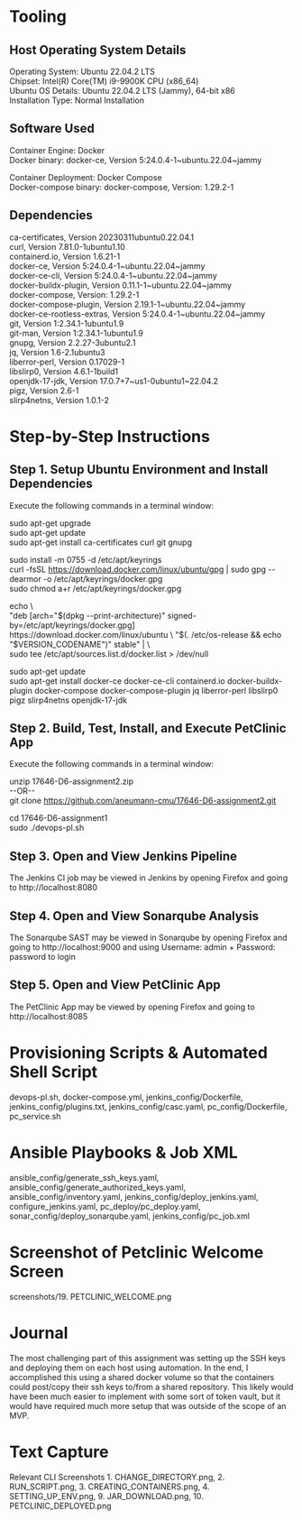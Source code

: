 # Tooling  

## Host Operating System Details ##  
Operating System: Ubuntu 22.04.2 LTS  
Chipset: Intel(R) Core(TM) i9-9900K CPU (x86_64)  
Ubuntu OS Details: Ubuntu 22.04.2 LTS (Jammy), 64-bit x86  
Installation Type: Normal Installation
  
## Software Used ##  
Container Engine: Docker  
Docker binary: docker-ce, Version 5:24.0.4-1~ubuntu.22.04~jammy  
  
Container Deployment: Docker Compose  
Docker-compose binary: docker-compose, Version: 1.29.2-1  
  
## Dependencies ## 
ca-certificates, Version 20230311ubuntu0.22.04.1  
curl, Version 7.81.0-1ubuntu1.10  
containerd.io, Version 1.6.21-1  
docker-ce, Version 5:24.0.4-1\~ubuntu.22.04\~jammy  
docker-ce-cli, Version 5:24.0.4-1\~ubuntu.22.04\~jammy  
docker-buildx-plugin, Version 0.11.1-1\~ubuntu.22.04\~jammy  
docker-compose, Version: 1.29.2-1  
docker-compose-plugin, Version 2.19.1-1\~ubuntu.22.04\~jammy  
docker-ce-rootless-extras, Version 5:24.0.4-1\~ubuntu.22.04\~jammy  
git, Version 1:2.34.1-1ubuntu1.9  
git-man, Version 1:2.34.1-1ubuntu1.9  
gnupg, Version 2.2.27-3ubuntu2.1  
jq, Version 1.6-2.1ubuntu3  
liberror-perl, Version 0.17029-1  
libslirp0, Version 4.6.1-1build1  
openjdk-17-jdk, Version 17.0.7+7\~us1-0ubuntu1\~22.04.2  
pigz, Version 2.6-1  
slirp4netns, Version 1.0.1-2  

# Step-by-Step Instructions  
## Step 1. Setup Ubuntu Environment and Install Dependencies ##
Execute the following commands in a terminal window:  

sudo apt-get upgrade  
sudo apt-get update  
sudo apt-get install ca-certificates curl git gnupg  

sudo install -m 0755 -d /etc/apt/keyrings  
curl -fsSL https://download.docker.com/linux/ubuntu/gpg | sudo gpg --dearmor -o /etc/apt/keyrings/docker.gpg  
sudo chmod a+r /etc/apt/keyrings/docker.gpg  

echo \  
  "deb [arch="$(dpkg --print-architecture)" signed-by=/etc/apt/keyrings/docker.gpg] https://download.docker.com/linux/ubuntu \  
  "$(. /etc/os-release && echo "$VERSION_CODENAME")" stable" | \  
  sudo tee /etc/apt/sources.list.d/docker.list > /dev/null  
  
sudo apt-get update   
sudo apt-get install docker-ce docker-ce-cli containerd.io docker-buildx-plugin docker-compose docker-compose-plugin jq liberror-perl libslirp0 pigz slirp4netns openjdk-17-jdk  
  
## Step 2. Build, Test, Install, and Execute PetClinic App ##
Execute the following commands in a terminal window:  

unzip 17646-D6-assignment2.zip  
--OR--  
git clone https://github.com/aneumann-cmu/17646-D6-assignment2.git  
  
cd 17646-D6-assignment1  
sudo ./devops-pl.sh  

## Step 3. Open and View Jenkins Pipeline ##
The Jenkins CI job may be viewed in Jenkins by opening Firefox and going to http://localhost:8080

## Step 4. Open and View Sonarqube Analysis ##
The Sonarqube SAST may be viewed in Sonarqube by opening Firefox and going to http://localhost:9000 and using Username: admin + Password: password to login

## Step 5. Open and View PetClinic App ##
The PetClinic App may be viewed by opening Firefox and going to http://localhost:8085  

# Provisioning Scripts & Automated Shell Script
devops-pl.sh, docker-compose.yml, jenkins_config/Dockerfile, jenkins_config/plugins.txt, jenkins_config/casc.yaml, pc_config/Dockerfile, pc_service.sh

# Ansible Playbooks & Job XML
ansible_config/generate_ssh_keys.yaml, ansible_config/generate_authorized_keys.yaml, ansible_config/inventory.yaml, jenkins_config/deploy_jenkins.yaml, configure_jenkins.yaml,
pc_deploy/pc_deploy.yaml, sonar_config/deploy_sonarqube.yaml, jenkins_config/pc_job.xml

# Screenshot of Petclinic Welcome Screen
screenshots/19. PETCLINIC_WELCOME.png

# Journal  
The most challenging part of this assignment was setting up the SSH keys and deploying them on each host using automation. In the end, I accomplished this using a shared docker volume so that the containers could post/copy their ssh keys to/from a shared repository. This likely would have been much easier to implement with some sort of token vault, but it would have required much more setup that was outside of the scope of an MVP. 

# Text Capture
Relevant CLI Screenshots  1. CHANGE_DIRECTORY.png, 2. RUN_SCRIPT.png, 3. CREATING_CONTAINERS.png, 4. SETTING_UP_ENV.png, 9. JAR_DOWNLOAD.png, 10. PETCLINIC_DEPLOYED.png
